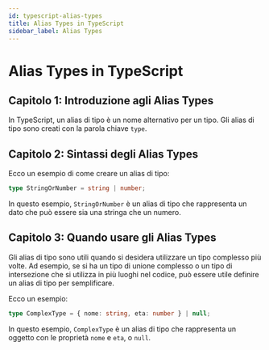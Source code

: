 ```yaml
---
id: typescript-alias-types
title: Alias Types in TypeScript
sidebar_label: Alias Types
---
```


# Alias Types in TypeScript

## Capitolo 1: Introduzione agli Alias Types

In TypeScript, un alias di tipo è un nome alternativo per un tipo. Gli alias di tipo sono creati con la parola chiave `type`.

## Capitolo 2: Sintassi degli Alias Types

Ecco un esempio di come creare un alias di tipo:

```typescript
type StringOrNumber = string | number;
```

In questo esempio, `StringOrNumber` è un alias di tipo che rappresenta un dato che può essere sia una stringa che un numero.

## Capitolo 3: Quando usare gli Alias Types

Gli alias di tipo sono utili quando si desidera utilizzare un tipo complesso più volte. Ad esempio, se si ha un tipo di unione complesso o un tipo di intersezione che si utilizza in più luoghi nel codice, può essere utile definire un alias di tipo per semplificare.

Ecco un esempio:

```typescript
type ComplexType = { nome: string, eta: number } | null;
```

In questo esempio, `ComplexType` è un alias di tipo che rappresenta un oggetto con le proprietà `nome` e `eta`, o `null`.

